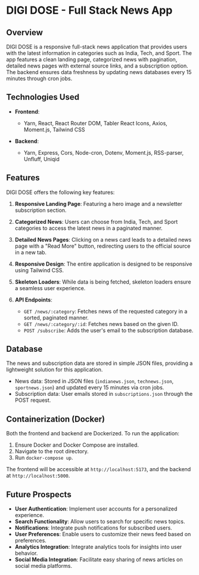 # DIGI DOSE - Full Stack News App

## Overview

DIGI DOSE is a responsive full-stack news application that provides users with the latest information in categories such as India, Tech, and Sport. The app features a clean landing page, categorized news with pagination, detailed news pages with external source links, and a subscription option. The backend ensures data freshness by updating news databases every 15 minutes through cron jobs.

## Technologies Used

- **Frontend**:
  - Yarn, React, React Router DOM, Tabler React Icons, Axios, Moment.js, Tailwind CSS

- **Backend**:
  - Yarn, Express, Cors, Node-cron, Dotenv, Moment.js, RSS-parser, Unfluff, Uniqid

## Features

DIGI DOSE offers the following key features:

1. **Responsive Landing Page**: Featuring a hero image and a newsletter subscription section.
  
2. **Categorized News**: Users can choose from India, Tech, and Sport categories to access the latest news in a paginated manner.

3. **Detailed News Pages**: Clicking on a news card leads to a detailed news page with a "Read More" button, redirecting users to the official source in a new tab.

4. **Responsive Design**: The entire application is designed to be responsive using Tailwind CSS.

5. **Skeleton Loaders**: While data is being fetched, skeleton loaders ensure a seamless user experience.

6. **API Endpoints**:
   - `GET /news/:category`: Fetches news of the requested category in a sorted, paginated manner.
   - `GET /news/:category/:id`: Fetches news based on the given ID.
   - `POST /subscribe`: Adds the user's email to the subscription database.

## Database

The news and subscription data are stored in simple JSON files, providing a lightweight solution for this application.

   - News data: Stored in JSON files (`indianews.json`, `technews.json`, `sportnews.json`) and updated every 15 minutes via cron jobs.
   - Subscription data: User emails stored in `subscriptions.json` through the POST request.

## Containerization (Docker)

Both the frontend and backend are Dockerized. To run the application:

1. Ensure Docker and Docker Compose are installed.
2. Navigate to the root directory.
3. Run `docker-compose up`.

The frontend will be accessible at `http://localhost:5173`, and the backend at `http://localhost:5000`.

## Future Prospects

- **User Authentication**: Implement user accounts for a personalized experience.
- **Search Functionality**: Allow users to search for specific news topics.
- **Notifications**: Integrate push notifications for subscribed users.
- **User Preferences**: Enable users to customize their news feed based on preferences.
- **Analytics Integration**: Integrate analytics tools for insights into user behavior.
- **Social Media Integration**: Facilitate easy sharing of news articles on social media platforms.